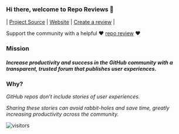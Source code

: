 ### Hi there, welcome to Repo Reviews 👋

| [Project Source](https://github.com/repo-reviews/repo-reviews.github.io) | [Website](https://repo-reviews.github.io) | [Create a review](https://github.com/repo-reviews/repo-reviews.github.io/blob/main/create.md) |

Support the community with a helpful ❤️ [repo review](https://github.com/repo-reviews/repo-reviews.github.io/blob/main/create.md) ❤️

### Mission
#### *Increase productivity and success in the GitHub community with a transparent, trusted forum that publishes user experiences.*

### Why?

*GitHub repos don’t include stories of user experiences.*

*Sharing these stories can avoid rabbit-holes and save time, greatly increasing productivity across the community.*

![visitors](https://visitor-badge.laobi.icu/badge?page_id=repo-reviews)

